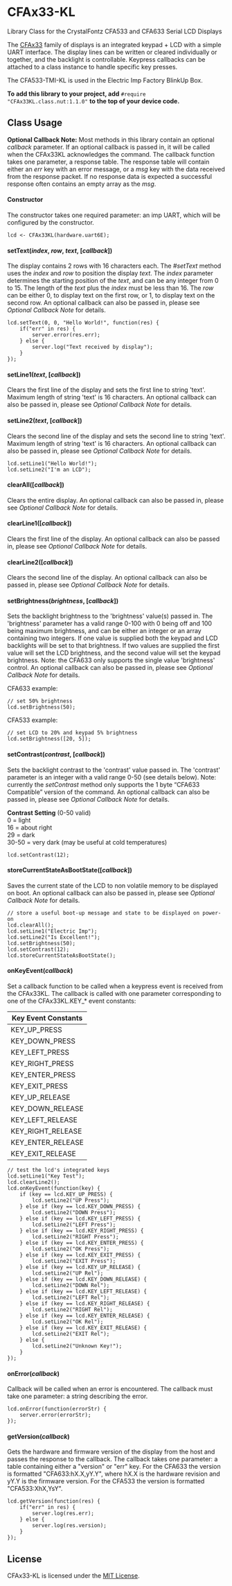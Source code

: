# CFAx33-KL
Library Class for the CrystalFontz CFA533 and CFA633 Serial LCD Displays

The [CFAx33](https://www.crystalfontz.com/product/cfa533tmikl-display-module-text-uart-16x2) family of displays is an integrated keypad + LCD with a simple UART interface. The display lines can be written or cleared individually or together, and the backlight is controllable. Keypress callbacks can be attached to a class instance to handle specific key presses.

The CFA533-TMI-KL is used in the Electric Imp Factory BlinkUp Box.

**To add this library to your project, add** `#require "CFAx33KL.class.nut:1.1.0"` **to the top of your device code.**

## Class Usage

**Optional Callback Note:**  Most methods in this library contain an optional *callback* parameter.  If an optional callback is passed in, it will be called when the CFAx33KL acknowledges the command.  The callback function takes one parameter, a response table.  The response table will contain either an *err* key with an error message, or a *msg* key with the data received from the response packet.  If no response data is expected a successful response often contains an empty array as the *msg*.


#### Constructor

The constructor takes one required parameter: an imp UART, which will be configured by the constructor.

```Squirrel
lcd <- CFAx33KL(hardware.uart6E);
```

#### setText(*index*, *row*, *text*, [*callback*])

The display contains 2 rows with 16 characters each.  The *#setText* method uses the *index* and *row* to position the display *text*.  The *index* parameter determines the starting position of the *text*, and can be any integer from 0 to 15. The length of the *text* plus the *index* must be less than 16.  The *row* can be either 0, to display text on the first row, or 1, to display text on the second row.  An optional callback can also be passed in, please see *Optional Callback Note* for details.

```Squirrel
lcd.setText(0, 0, "Hello World!", function(res) {
    if("err" in res) {
        server.error(res.err);
    } else {
        server.log("Text received by display");
    }
});
```

#### setLine1(*text*, [*callback*])

Clears the first line of the display and sets the first line to string 'text'. Maximum length of string 'text' is 16 characters. An optional callback can also be passed in, please see *Optional Callback Note* for details.

#### setLine2(*text*, [*callback*])

Clears the second line of the display and sets the second line to string 'text'. Maximum length of string 'text' is 16 characters. An optional callback can also be passed in, please see *Optional Callback Note* for details.

```Squirrel
lcd.setLine1("Hello World!");
lcd.setLine2("I'm an LCD");
```

#### clearAll([*callback*])

Clears the entire display.  An optional callback can also be passed in, please see *Optional Callback Note* for details.

#### clearLine1([*callback*])

Clears the first line of the display. An optional callback can also be passed in, please see *Optional Callback Note* for details.

#### clearLine2([*callback*])

Clears the second line of the display. An optional callback can also be passed in, please see *Optional Callback Note* for details.


#### setBrightness(*brightness*, [*callback*])

Sets the backlight brightness to the 'brightness' value(s) passed in.  The 'brightness' parameter has a valid range 0-100 with 0 being off and 100 being maximum brightness, and can be either an integer or an array containing two integers.  If one value is supplied both the keypad and LCD backlights will be set to that brightness.  If two values are supplied the first value will set the LCD brightness, and the second value will set the keypad brightness.  Note: the CFA633 only supports the single value 'brightness' control.  An optional callback can also be passed in, please see *Optional Callback Note* for details.

CFA633 example:
```Squirrel
// set 50% brightness
lcd.setBrightness(50);
```

CFA533 example:
```Squirrel
// set LCD to 20% and keypad 5% brightness
lcd.setBrightness([20, 5]);
```

#### setContrast(*contrast*, [*callback*])

Sets the backlight contrast to the 'contrast' value passed in.  The 'contrast' parameter is an integer with a valid range 0-50 (see details below).  Note: currently the *setContrast* method only supports the 1 byte  “CFA633 Compatible” version of the command.  An optional callback can also be passed in, please see *Optional Callback Note* for details.

**Contrast Setting** (0-50 valid)
<br>
0 = light
<br>
16 = about right
<br>
29 = dark
<br>
30-50 = very dark (may be useful at cold temperatures)

```Squirrel
lcd.setContrast(12);
```

#### storeCurrentStateAsBootState([*callback*])

Saves the current state of the LCD to non volatile memory to be displayed on boot. An optional callback can also be passed in, please see *Optional Callback Note* for details.

```Squirrel
// store a useful boot-up message and state to be displayed on power-on
lcd.clearAll();
lcd.setLine1("Electric Imp");
lcd.setLine2("Is Excellent!");
lcd.setBrightness(50);
lcd.setContrast(12);
lcd.storeCurrentStateAsBootState();
```

#### onKeyEvent(*callback*)

Set a callback function to be called when a keypress event is received from the CFAx33KL. The callback is called with one parameter corresponding to one of the CFAx33KL.KEY_* event constants:

| Key Event Constants |
| ------------------- |
| KEY_UP_PRESS |
| KEY_DOWN_PRESS |
| KEY_LEFT_PRESS |
| KEY_RIGHT_PRESS |
| KEY_ENTER_PRESS |
| KEY_EXIT_PRESS |
| KEY_UP_RELEASE |
| KEY_DOWN_RELEASE |
| KEY_LEFT_RELEASE |
| KEY_RIGHT_RELEASE |
| KEY_ENTER_RELEASE |
| KEY_EXIT_RELEASE |

```Squirrel
// test the lcd's integrated keys
lcd.setLine1("Key Test");
lcd.clearLine2();
lcd.onKeyEvent(function(key) {
    if (key == lcd.KEY_UP_PRESS) {
        lcd.setLine2("UP Press");
    } else if (key == lcd.KEY_DOWN_PRESS) {
        lcd.setLine2("DOWN Press");
    } else if (key == lcd.KEY_LEFT_PRESS) {
        lcd.setLine2("LEFT Press");
    } else if (key == lcd.KEY_RIGHT_PRESS) {
        lcd.setLine2("RIGHT Press");
    } else if (key == lcd.KEY_ENTER_PRESS) {
        lcd.setLine2("OK Press");
    } else if (key == lcd.KEY_EXIT_PRESS) {
        lcd.setLine2("EXIT Press");
    } else if (key == lcd.KEY_UP_RELEASE) {
        lcd.setLine2("UP Rel");
    } else if (key == lcd.KEY_DOWN_RELEASE) {
        lcd.setLine2("DOWN Rel");
    } else if (key == lcd.KEY_LEFT_RELEASE) {
        lcd.setLine2("LEFT Rel");
    } else if (key == lcd.KEY_RIGHT_RELEASE) {
        lcd.setLine2("RIGHT Rel");
    } else if (key == lcd.KEY_ENTER_RELEASE) {
        lcd.setLine2("OK Rel");
    } else if (key == lcd.KEY_EXIT_RELEASE) {
        lcd.setLine2("EXIT Rel");
    } else {
        lcd.setLine2("Unknown Key!");
    }
});
```

#### onError(*callback*)

Callback will be called when an error is encountered. The callback must take one parameter: a string describing the error.

```Squirrel
lcd.onError(function(errorStr) {
    server.error(errorStr);
});
```

#### getVersion(*callback*)

Gets the hardware and firmware version of the display from the host and passes the response to the callback.   The callback takes one parameter: a table containing either a "version" or "err" key.  For the CFA633 the version is formatted "CFA633:hX.X,yY.Y", where hX.X is the hardware revision and yY.Y is the firmware version.  For the CFA533 the version is formatted "CFA533:XhX,YsY".

```Squirrel
lcd.getVersion(function(res) {
    if("err" in res) {
        server.log(res.err);
    } else {
        server.log(res.version);
    }
});
```

## License

CFAx33-KL is licensed under the [MIT License](./LICENSE).